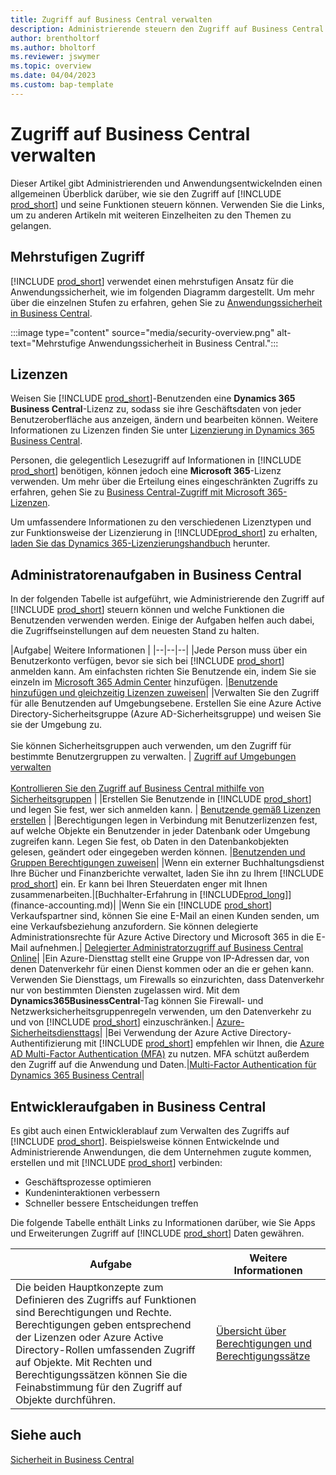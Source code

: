 ```yaml
---
title: Zugriff auf Business Central verwalten
description: Administrierende steuern den Zugriff auf Business Central und seine Funktionen mit einem mehrstufigen Ansatz.
author: brentholtorf
ms.author: bholtorf
ms.reviewer: jswymer
ms.topic: overview
ms.date: 04/04/2023
ms.custom: bap-template
---
```


# <a name="manage-access-to-business-central"></a><a name="manage-access-to-business-central"></a><a name="manage-access-to-business-central"></a>Zugriff auf Business Central verwalten

Dieser Artikel gibt Administrierenden und Anwendungsentwickelnden einen allgemeinen Überblick darüber, wie sie den Zugriff auf [!INCLUDE [prod_short](includes/prod_short.md)] und seine Funktionen steuern können. Verwenden Sie die Links, um zu anderen Artikeln mit weiteren Einzelheiten zu den Themen zu gelangen.

## <a name="layered-access"></a><a name="layered-access"></a><a name="layered-access"></a>Mehrstufigen Zugriff

[!INCLUDE [prod_short](includes/prod_short.md)] verwendet einen mehrstufigen Ansatz für die Anwendungssicherheit, wie im folgenden Diagramm dargestellt. Um mehr über die einzelnen Stufen zu erfahren, gehen Sie zu [Anwendungssicherheit in Business Central](/dynamics365/business-central/dev-itpro/security/security-application).

:::image type="content" source="media/security-overview.png" alt-text="Mehrstufige Anwendungssicherheit in Business Central.":::

## <a name="licenses"></a><a name="licenses"></a><a name="licenses"></a>Lizenzen

Weisen Sie [!INCLUDE [prod_short](includes/prod_short.md)]-Benutzenden eine **Dynamics 365 Business Central**-Lizenz zu, sodass sie ihre Geschäftsdaten von jeder Benutzeroberfläche aus anzeigen, ändern und bearbeiten können. Weitere Informationen zu Lizenzen finden Sie unter [Lizenzierung in Dynamics 365 Business Central](/dynamics365/business-central/dev-itpro/deployment/licensing).

Personen, die gelegentlich Lesezugriff auf Informationen in [!INCLUDE [prod_short](includes/prod_short.md)] benötigen, können jedoch eine **Microsoft 365**-Lizenz verwenden. Um mehr über die Erteilung eines eingeschränkten Zugriffs zu erfahren, gehen Sie zu [Business Central-Zugriff mit Microsoft 365-Lizenzen](admin-access-with-m365-license.md).

Um umfassendere Informationen zu den verschiedenen Lizenztypen und zur Funktionsweise der Lizenzierung in [!INCLUDE[prod_short](includes/prod_short.md)] zu erhalten, [laden Sie das Dynamics 365-Lizenzierungshandbuch](https://go.microsoft.com/fwlink/?LinkId=866544) herunter.

## <a name="business-central-administrator-tasks"></a><a name="business-central-administrator-tasks"></a><a name="business-central-administrator-tasks"></a>Administratorenaufgaben in Business Central

In der folgenden Tabelle ist aufgeführt, wie Administrierende den Zugriff auf [!INCLUDE [prod_short](includes/prod_short.md)] steuern können und welche Funktionen die Benutzenden verwenden werden. Einige der Aufgaben helfen auch dabei, die Zugriffseinstellungen auf dem neuesten Stand zu halten.

|Aufgabe| Weitere Informationen |
|--|--|--|
|Jede Person muss über ein Benutzerkonto verfügen, bevor sie sich bei [!INCLUDE [prod_short](includes/prod_short.md)] anmelden kann. Am einfachsten richten Sie Benutzende ein, indem Sie sie einzeln im [Microsoft 365 Admin Center](https://go.microsoft.com/fwlink/p/?linkid=2024339) hinzufügen. |[Benutzende hinzufügen und gleichzeitig Lizenzen zuweisen](/microsoft-365/admin/add-users/add-users)|
|Verwalten Sie den Zugriff für alle Benutzenden auf Umgebungsebene. Erstellen Sie eine Azure Active Directory-Sicherheitsgruppe (Azure AD-Sicherheitsgruppe) und weisen Sie sie der Umgebung zu.<br><br> Sie können Sicherheitsgruppen auch verwenden, um den Zugriff für bestimmte Benutzergruppen zu verwalten. | [Zugriff auf Umgebungen verwalten](/dynamics365/business-central/dev-itpro/administration/tenant-admin-center-manage-access)<br><br>[Kontrollieren Sie den Zugriff auf Business Central mithilfe von Sicherheitsgruppen](ui-security-groups.md) |
|Erstellen Sie Benutzende in [!INCLUDE [prod_short](includes/prod_short.md)] und legen Sie fest, wer sich anmelden kann. | [Benutzende gemäß Lizenzen erstellen](ui-how-users-permissions.md) |
|Berechtigungen legen in Verbindung mit Benutzerlizenzen fest, auf welche Objekte ein Benutzender in jeder Datenbank oder Umgebung zugreifen kann. Legen Sie fest, ob Daten in den Datenbankobjekten gelesen, geändert oder eingegeben werden können. |[Benutzenden und Gruppen Berechtigungen zuweisen](ui-define-granular-permissions.md)|
|Wenn ein externer Buchhaltungsdienst Ihre Bücher und Finanzberichte verwaltet, laden Sie ihn zu Ihrem [!INCLUDE [prod_short](includes/prod_short.md)] ein. Er kann bei Ihren Steuerdaten enger mit Ihnen zusammenarbeiten.|[Buchhalter-Erfahrung in [!INCLUDE[prod_long](includes/prod_long.md)]](finance-accounting.md)|
|Wenn Sie ein [!INCLUDE [prod_short](includes/prod_short.md)] Verkaufspartner sind, können Sie eine E-Mail an einen Kunden senden, um eine Verkaufsbeziehung anzufordern. Sie können delegierte Administrationsrechte für Azure Active Directory und Microsoft 365 in die E-Mail aufnehmen.| [Delegierter Administratorzugriff auf Business Central Online](/dynamics365/business-central/dev-itpro/administration/delegated-admin)|
|Ein Azure-Diensttag stellt eine Gruppe von IP-Adressen dar, von denen Datenverkehr für einen Dienst kommen oder an die er gehen kann. Verwenden Sie Diensttags, um Firewalls so einzurichten, dass Datenverkehr nur von bestimmten Diensten zugelassen wird. Mit dem **Dynamics365BusinessCentral**-Tag können Sie Firewall- und Netzwerksicherheitsgruppenregeln verwenden, um den Datenverkehr zu und von [!INCLUDE [prod_short](includes/prod_short.md)] einzuschränken.| [Azure-Sicherheitsdiensttags](/dynamics365/business-central/dev-itpro/security/security-service-tags)|
|Bei Verwendung der Azure Active Directory-Authentifizierung mit [!INCLUDE [prod_short](includes/prod_short.md)] empfehlen wir Ihnen, die [Azure AD Multi-Factor Authentication (MFA)](/azure/active-directory/authentication/concept-mfa-howitworks) zu nutzen. MFA schützt außerdem den Zugriff auf die Anwendung und Daten.|[Multi-Factor Authentication für Dynamics 365 Business Central](/dynamics365/business-central/dev-itpro/security/multifactor-authentication)|

## <a name="business-central-developer-tasks"></a><a name="business-central-developer-tasks"></a><a name="business-central-developer-tasks"></a>Entwickleraufgaben in Business Central

Es gibt auch einen Entwicklerablauf zum Verwalten des Zugriffs auf [!INCLUDE [prod_short](includes/prod_short.md)]. Beispielsweise können Entwickelnde und Administrierende Anwendungen, die dem Unternehmen zugute kommen, erstellen und mit [!INCLUDE [prod_short](includes/prod_short.md)] verbinden:  

* Geschäftsprozesse optimieren
* Kundeninteraktionen verbessern
* Schneller bessere Entscheidungen treffen

Die folgende Tabelle enthält Links zu Informationen darüber, wie Sie Apps und Erweiterungen Zugriff auf [!INCLUDE [prod_short](includes/prod_short.md)] Daten gewähren.

| Aufgabe | Weitere Informationen |
|--|--|
|Die beiden Hauptkonzepte zum Definieren des Zugriffs auf Funktionen sind Berechtigungen und Rechte. Berechtigungen geben entsprechend der Lizenzen oder Azure Active Directory-Rollen umfassenden Zugriff auf Objekte. Mit Rechten und Berechtigungssätzen können Sie die Feinabstimmung für den Zugriff auf Objekte durchführen. |[Übersicht über Berechtigungen und Berechtigungssätze](/dynamics365/business-central/dev-itpro/developer/devenv-entitlements-and-permissionsets-overview)|

## <a name="see-also"></a><a name="see-also"></a><a name="see-also"></a>Siehe auch

[Sicherheit in Business Central](/dynamics365/business-central/dev-itpro/security/security-and-protection)

